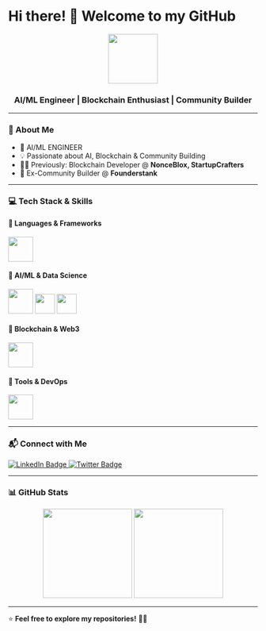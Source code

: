 # Hi there! 👋 Welcome to my GitHub  
<div align="center">
  <img src="https://media.giphy.com/media/3kPDmoWdBpQPNhCnUG/giphy.gif" width="100"/>
  <h3> AI/ML Engineer | Blockchain Enthusiast | Community Builder </h3>
</div>

---

### **🚀 About Me**
- 🔭 AI/ML ENGINEER  
- 💡 Passionate about AI, Blockchain & Community Building  
- 👨‍💻 Previously: Blockchain Developer @ **NonceBlox, StartupCrafters**  
- 🌱 Ex-Community Builder @ **Founderstank**  

---

### **💻 Tech Stack & Skills**  

#### **🔹 Languages & Frameworks**  
<p align="left">
  <img src="https://skillicons.dev/icons?i=python,tensorflow,pytorch,solidity,js" height="50"/>
</p>

#### **🔹 AI/ML & Data Science**
<p align="left">
  <img src="https://skillicons.dev/icons?i=tensorflow,pytorch" height="50"/>
  <img src="https://upload.wikimedia.org/wikipedia/commons/thumb/1/10/Pandas_logo.svg/512px-Pandas_logo.svg.png" height="40"/>
  <img src="https://upload.wikimedia.org/wikipedia/commons/8/84/Matplotlib_icon.svg" height="40"/>
</p>

#### **🔹 Blockchain & Web3**
<p align="left">
  <img src="https://skillicons.dev/icons?i=solidity,ethereum" height="50"/>
</p>

#### **🔹 Tools & DevOps**
<p align="left">
  <img src="https://skillicons.dev/icons?i=docker,linux,git" height="50"/>
</p>

---

### **📬 Connect with Me**  
<div id="badges">
 <a href="https://www.linkedin.com/in/sanskruti-jaiswal-32a4a1196/" target="_blank">
    <img src="https://img.shields.io/badge/LinkedIn-blue?logo=linkedin&logoColor=white&style=for-the-badge" alt="LinkedIn Badge"/>
 </a>
 <a href="https://twitter.com/SanskrutiJaisw5" target="_blank">
    <img src="https://img.shields.io/badge/Twitter-blue?style=for-the-badge&logo=twitter&logoColor=white" alt="Twitter Badge"/>
 </a>
</div>

---

### **📊 GitHub Stats**
<p align="center">
  <img src="https://github-readme-stats.vercel.app/api?username=SanskrutiJaiswal&show_icons=true&theme=radical" height="180"/>
  <img src="https://github-readme-streak-stats.herokuapp.com/?user=SanskrutiJaiswal&theme=radical" height="180"/>
</p>

---

⭐ **Feel free to explore my repositories!** 🚀✨
